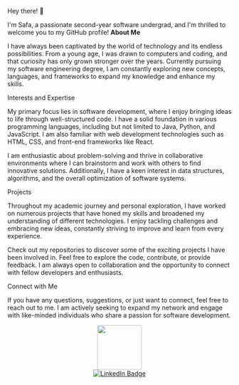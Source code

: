

Hey there! 👋

I'm Safa, a passionate second-year software undergrad, and I'm thrilled to welcome you to my GitHub profile!
<b>About Me</b>

I have always been captivated by the world of technology and its endless possibilities. From a young age, I was drawn to computers and coding, and that curiosity has only grown stronger over the years. Currently pursuing my software engineering degree, I am constantly exploring new concepts, languages, and frameworks to expand my knowledge and enhance my skills.

Interests and Expertise

My primary focus lies in software development, where I enjoy bringing ideas to life through well-structured code. I have a solid foundation in various programming languages, including but not limited to Java, Python, and JavaScript. I am also familiar with web development technologies such as HTML, CSS, and front-end frameworks like React.

I am enthusiastic about problem-solving and thrive in collaborative environments where I can brainstorm and work with others to find innovative solutions. Additionally, I have a keen interest in data structures, algorithms, and the overall optimization of software systems.

Projects

Throughout my academic journey and personal exploration, I have worked on numerous projects that have honed my skills and broadened my understanding of different technologies. I enjoy tackling challenges and embracing new ideas, constantly striving to improve and learn from every experience.

Check out my repositories to discover some of the exciting projects I have been involved in. Feel free to explore the code, contribute, or provide feedback. I am always open to collaboration and the opportunity to connect with fellow developers and enthusiasts.

Connect with Me

If you have any questions, suggestions, or just want to connect, feel free to reach out to me. I am actively seeking to expand my network and engage with like-minded individuals who share a passion for software development. 



<div id="header" align="center">
  <img src="https://media.giphy.com/media/M9gbBd9nbDrOTu1Mqx/giphy.gif" width="100"/>
</div>
<div id="badges" align="center">
  <a href="https://www.linkedin.com/in/safa-saifudeen-2a4506232/">
    <img src="https://img.shields.io/badge/LinkedIn-blue?style=for-the-badge&logo=linkedin&logoColor=white" alt="LinkedIn Badge"/>
  </a>

</div>
